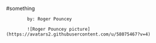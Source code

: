 #something

            by: Roger Pouncey 

            ![Roger Pouncey picture](https://avatars2.githubusercontent.com/u/58075467?v=4)